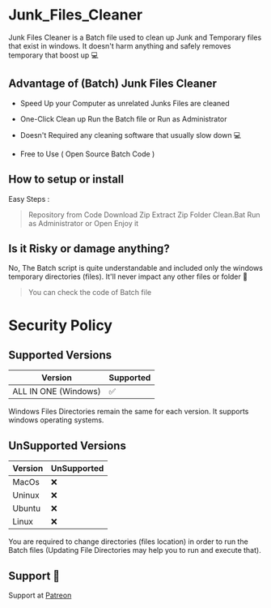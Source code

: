 # Junk_Files_Cleaner

Junk Files Cleaner is a Batch file used to clean up Junk and Temporary files that exist in windows. It doesn't harm anything and safely removes temporary that boost up 💻

## Advantage of (Batch) Junk Files Cleaner

- Speed Up your Computer as unrelated Junks Files are cleaned

- One-Click Clean up Run the Batch file or Run as Administrator

- Doesn't Required any cleaning software that usually slow down 💻

- Free to Use ( Open Source Batch Code ) 

## How to setup or install

Easy Steps :

> Repository from Code 
> Download Zip 
> Extract Zip Folder
> Clean.Bat Run as Administrator or Open
> Enjoy it

## Is it Risky or damage anything?

No, The Batch script is quite understandable and included only the windows temporary directories (files). It'll never impact any other files or folder 📂 

> You can check the code of Batch file

# Security Policy

## Supported Versions

| Version | Supported          |
| ------- | ------------------ |
| ALL IN ONE (Windows)   | :white_check_mark: |

Windows Files Directories remain the same for each version. It supports windows operating systems.

## UnSupported Versions

| Version | UnSupported          |
| ------- | ------------------ |
| MacOs   | :x:                |
| Uninux   | :x:                |
| Ubuntu   | :x:                |
| Linux   | :x:                |

You are required to change directories (files location) in order to run the Batch files (Updating File Directories may help you to run and execute that).

## Support 💓

Support at <a href="https://www.patreon.com/ossamamehmood" target="_blank">Patreon</a>

